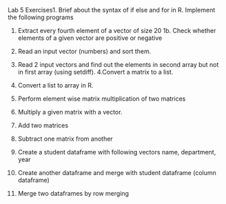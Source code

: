 Lab 5 Exercises1. Brief about the syntax of if else and for in R.
Implement the following programs
1. Extract every fourth element of a vector of size 20
1b. Check whether elements of a given vector are positive or negative 
2. Read an input vector (numbers)  and sort them.
3. Read 2 input vectors and find out the elements in second array but not in first array (using setdiff).
4.Convert a matrix to a list.
5. Convert a list to array in R.
6. Perform element wise matrix multiplication of two matrices
7. Multiply a given matrix with a vector.
8.  Add two matrices
9. Subtract one matrix from another
10. Create a student dataframe with following vectors name, department, year

11. Create another dataframe and merge with student dataframe (column dataframe)
12. Merge two dataframes by row merging
